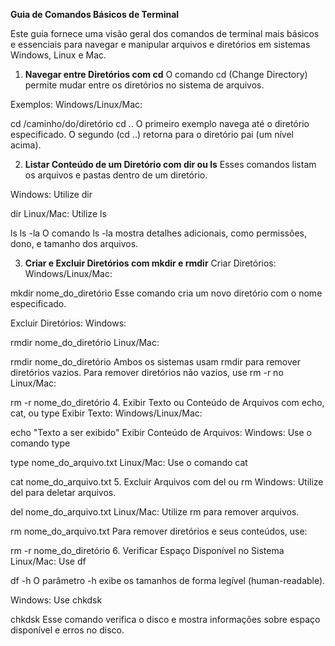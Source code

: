 ****Guia de Comandos Básicos de Terminal****


Este guia fornece uma visão geral dos comandos de terminal mais básicos e essenciais para navegar e manipular arquivos e diretórios em sistemas Windows, Linux e Mac.

1. **Navegar entre Diretórios com cd**
   O comando cd (Change Directory) permite mudar entre os diretórios no sistema de arquivos.

Exemplos:
Windows/Linux/Mac:

cd /caminho/do/diretório
cd ..
O primeiro exemplo navega até o diretório especificado. O segundo (cd ..) retorna para o diretório pai (um nível acima).

2. **Listar Conteúdo de um Diretório com dir ou ls**
   Esses comandos listam os arquivos e pastas dentro de um diretório.

Windows: Utilize dir

dir
Linux/Mac: Utilize ls

ls
ls -la
O comando ls -la mostra detalhes adicionais, como permissões, dono, e tamanho dos arquivos.

3. **Criar e Excluir Diretórios com mkdir e rmdir**
   Criar Diretórios:
   Windows/Linux/Mac:

mkdir nome_do_diretório
Esse comando cria um novo diretório com o nome especificado.

Excluir Diretórios:
Windows:

rmdir nome_do_diretório
Linux/Mac:

rmdir nome_do_diretório
Ambos os sistemas usam rmdir para remover diretórios vazios. Para remover diretórios não vazios, use rm -r no Linux/Mac:

rm -r nome_do_diretório 4. Exibir Texto ou Conteúdo de Arquivos com echo, cat, ou type
Exibir Texto:
Windows/Linux/Mac:

echo "Texto a ser exibido"
Exibir Conteúdo de Arquivos:
Windows: Use o comando type

type nome_do_arquivo.txt
Linux/Mac: Use o comando cat

cat nome_do_arquivo.txt 5. Excluir Arquivos com del ou rm
Windows: Utilize del para deletar arquivos.

del nome_do_arquivo.txt
Linux/Mac: Utilize rm para remover arquivos.

rm nome_do_arquivo.txt
Para remover diretórios e seus conteúdos, use:

rm -r nome_do_diretório 6. Verificar Espaço Disponível no Sistema
Linux/Mac: Use df

df -h
O parâmetro -h exibe os tamanhos de forma legível (human-readable).

Windows: Use chkdsk

chkdsk
Esse comando verifica o disco e mostra informações sobre espaço disponível e erros no disco.
